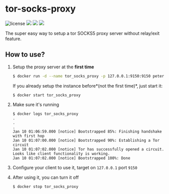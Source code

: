 tor-socks-proxy
=======

![license](https://img.shields.io/badge/license-GPLv3.0-brightgreen.svg?style=flat) ![](https://img.shields.io/docker/pulls/peterdavehello/tor-socks-proxy.svg) ![](https://images.microbadger.com/badges/image/peterdavehello/tor-socks-proxy.svg) ![](https://images.microbadger.com/badges/version/peterdavehello/tor-socks-proxy.svg)

The super easy way to setup a tor SOCKS5 proxy server without relay/exit feature.

## How to use?

1. Setup the proxy server at the **first time**
    ```sh
    $ docker run -d --name tor_socks_proxy -p 127.0.0.1:9150:9150 peterdavehello/tor-socks-proxy:latest
    ```

    If you already setup the instance before*(not the first time)*, just start it:
    ```
    $ docker start tor_socks_proxy
    ```

2. Make sure it's running
    ```
    $ docker logs tor_socks_proxy
    .
    .
    .
    Jan 10 01:06:59.000 [notice] Bootstrapped 85%: Finishing handshake with first hop
    Jan 10 01:07:00.000 [notice] Bootstrapped 90%: Establishing a Tor circuit
    Jan 10 01:07:02.000 [notice] Tor has successfully opened a circuit. Looks like client functionality is working.
    Jan 10 01:07:02.000 [notice] Bootstrapped 100%: Done
    ```

3. Configure your client to use it, target on `127.0.0.1` port `9150`

4. After using it, you can turn it off
    ```sh
    $ docker stop tor_socks_proxy
    ```

